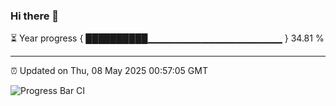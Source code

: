 ### Hi there 👋

⏳ Year progress { ██████████▁▁▁▁▁▁▁▁▁▁▁▁▁▁▁▁▁▁▁▁ } 34.81 %

---

⏰ Updated on Thu, 08 May 2025 00:57:05 GMT

![Progress Bar CI](https://github.com/Shyam-Makwana/GitHub-Actions-Demo/workflows/Progress%20Bar%20CI/badge.svg)
